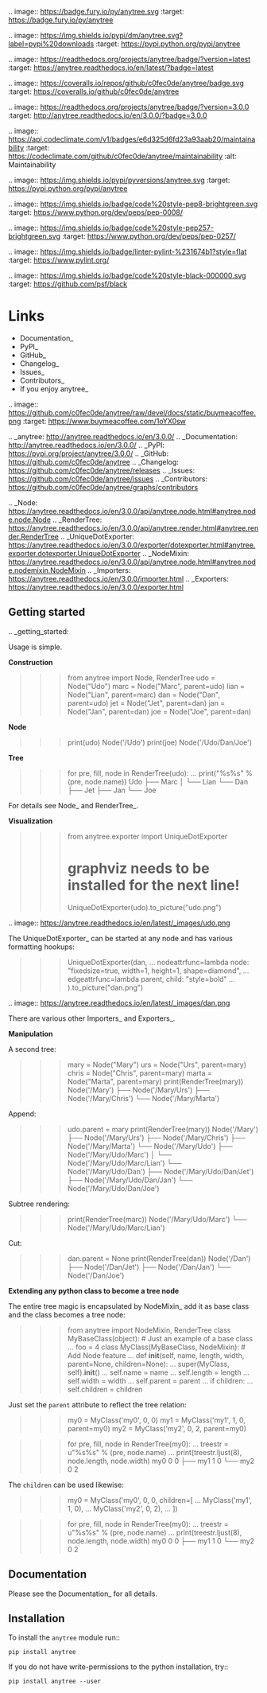 .. image:: https://badge.fury.io/py/anytree.svg
    :target: https://badge.fury.io/py/anytree

.. image:: https://img.shields.io/pypi/dm/anytree.svg?label=pypi%20downloads
   :target: https://pypi.python.org/pypi/anytree

.. image:: https://readthedocs.org/projects/anytree/badge/?version=latest
    :target: https://anytree.readthedocs.io/en/latest/?badge=latest

.. image:: https://coveralls.io/repos/github/c0fec0de/anytree/badge.svg
    :target: https://coveralls.io/github/c0fec0de/anytree

.. image:: https://readthedocs.org/projects/anytree/badge/?version=3.0.0
    :target: http://anytree.readthedocs.io/en/3.0.0/?badge=3.0.0

.. image:: https://api.codeclimate.com/v1/badges/e6d325d6fd23a93aab20/maintainability
   :target: https://codeclimate.com/github/c0fec0de/anytree/maintainability
   :alt: Maintainability

.. image:: https://img.shields.io/pypi/pyversions/anytree.svg
   :target: https://pypi.python.org/pypi/anytree

.. image:: https://img.shields.io/badge/code%20style-pep8-brightgreen.svg
   :target: https://www.python.org/dev/peps/pep-0008/

.. image:: https://img.shields.io/badge/code%20style-pep257-brightgreen.svg
   :target: https://www.python.org/dev/peps/pep-0257/

.. image:: https://img.shields.io/badge/linter-pylint-%231674b1?style=flat
   :target: https://www.pylint.org/

.. image:: https://img.shields.io/badge/code%20style-black-000000.svg
   :target: https://github.com/psf/black

Links
=====

* Documentation_
* PyPI_
* GitHub_
* Changelog_
* Issues_
* Contributors_
* If you enjoy anytree_

.. image:: https://github.com/c0fec0de/anytree/raw/devel/docs/static/buymeacoffee.png
   :target: https://www.buymeacoffee.com/1oYX0sw

.. _anytree: http://anytree.readthedocs.io/en/3.0.0/
.. _Documentation: http://anytree.readthedocs.io/en/3.0.0/
.. _PyPI: https://pypi.org/project/anytree/3.0.0/
.. _GitHub: https://github.com/c0fec0de/anytree
.. _Changelog: https://github.com/c0fec0de/anytree/releases
.. _Issues: https://github.com/c0fec0de/anytree/issues
.. _Contributors: https://github.com/c0fec0de/anytree/graphs/contributors

.. _Node: https://anytree.readthedocs.io/en/3.0.0/api/anytree.node.html#anytree.node.node.Node
.. _RenderTree: https://anytree.readthedocs.io/en/3.0.0/api/anytree.render.html#anytree.render.RenderTree
.. _UniqueDotExporter: https://anytree.readthedocs.io/en/3.0.0/exporter/dotexporter.html#anytree.exporter.dotexporter.UniqueDotExporter
.. _NodeMixin: https://anytree.readthedocs.io/en/3.0.0/api/anytree.node.html#anytree.node.nodemixin.NodeMixin
.. _Importers: https://anytree.readthedocs.io/en/3.0.0/importer.html
.. _Exporters: https://anytree.readthedocs.io/en/3.0.0/exporter.html

Getting started
---------------

.. _getting_started:

Usage is simple.

**Construction**

>>> from anytree import Node, RenderTree
>>> udo = Node("Udo")
>>> marc = Node("Marc", parent=udo)
>>> lian = Node("Lian", parent=marc)
>>> dan = Node("Dan", parent=udo)
>>> jet = Node("Jet", parent=dan)
>>> jan = Node("Jan", parent=dan)
>>> joe = Node("Joe", parent=dan)

**Node**

>>> print(udo)
Node('/Udo')
>>> print(joe)
Node('/Udo/Dan/Joe')

**Tree**

>>> for pre, fill, node in RenderTree(udo):
...     print("%s%s" % (pre, node.name))
Udo
├── Marc
│   └── Lian
└── Dan
    ├── Jet
    ├── Jan
    └── Joe

For details see Node_ and RenderTree_.

**Visualization**

>>> from anytree.exporter import UniqueDotExporter
>>> # graphviz needs to be installed for the next line!
>>> UniqueDotExporter(udo).to_picture("udo.png")

.. image:: https://anytree.readthedocs.io/en/latest/_images/udo.png

The UniqueDotExporter_ can be started at any node and has various formatting hookups:

>>> UniqueDotExporter(dan,
...                   nodeattrfunc=lambda node: "fixedsize=true, width=1, height=1, shape=diamond",
...                   edgeattrfunc=lambda parent, child: "style=bold"
... ).to_picture("dan.png")

.. image:: https://anytree.readthedocs.io/en/latest/_images/dan.png

There are various other Importers_ and Exporters_.

**Manipulation**

A second tree:

>>> mary = Node("Mary")
>>> urs = Node("Urs", parent=mary)
>>> chris = Node("Chris", parent=mary)
>>> marta = Node("Marta", parent=mary)
>>> print(RenderTree(mary))
Node('/Mary')
├── Node('/Mary/Urs')
├── Node('/Mary/Chris')
└── Node('/Mary/Marta')

Append:

>>> udo.parent = mary
>>> print(RenderTree(mary))
Node('/Mary')
├── Node('/Mary/Urs')
├── Node('/Mary/Chris')
├── Node('/Mary/Marta')
└── Node('/Mary/Udo')
    ├── Node('/Mary/Udo/Marc')
    │   └── Node('/Mary/Udo/Marc/Lian')
    └── Node('/Mary/Udo/Dan')
        ├── Node('/Mary/Udo/Dan/Jet')
        ├── Node('/Mary/Udo/Dan/Jan')
        └── Node('/Mary/Udo/Dan/Joe')

Subtree rendering:

>>> print(RenderTree(marc))
Node('/Mary/Udo/Marc')
└── Node('/Mary/Udo/Marc/Lian')

Cut:

>>> dan.parent = None
>>> print(RenderTree(dan))
Node('/Dan')
├── Node('/Dan/Jet')
├── Node('/Dan/Jan')
└── Node('/Dan/Joe')

**Extending any python class to become a tree node**

The entire tree magic is encapsulated by NodeMixin_
add it as base class and the class becomes a tree node:

>>> from anytree import NodeMixin, RenderTree
>>> class MyBaseClass(object):  # Just an example of a base class
...     foo = 4
>>> class MyClass(MyBaseClass, NodeMixin):  # Add Node feature
...     def __init__(self, name, length, width, parent=None, children=None):
...         super(MyClass, self).__init__()
...         self.name = name
...         self.length = length
...         self.width = width
...         self.parent = parent
...         if children:
...             self.children = children

Just set the `parent` attribute to reflect the tree relation:

>>> my0 = MyClass('my0', 0, 0)
>>> my1 = MyClass('my1', 1, 0, parent=my0)
>>> my2 = MyClass('my2', 0, 2, parent=my0)

>>> for pre, fill, node in RenderTree(my0):
...     treestr = u"%s%s" % (pre, node.name)
...     print(treestr.ljust(8), node.length, node.width)
my0      0 0
├── my1  1 0
└── my2  0 2

The `children` can be used likewise:

>>> my0 = MyClass('my0', 0, 0, children=[
...     MyClass('my1', 1, 0),
...     MyClass('my2', 0, 2),
... ])

>>> for pre, fill, node in RenderTree(my0):
...     treestr = u"%s%s" % (pre, node.name)
...     print(treestr.ljust(8), node.length, node.width)
my0      0 0
├── my1  1 0
└── my2  0 2

Documentation
-------------

Please see the Documentation_ for all details.

Installation
------------

To install the `anytree` module run::

    pip install anytree

If you do not have write-permissions to the python installation, try::

    pip install anytree --user
